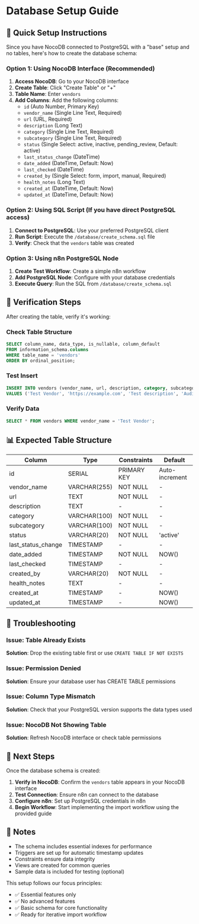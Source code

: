 # Database Setup Guide

## 🎯 Quick Setup Instructions

Since you have NocoDB connected to PostgreSQL with a "base" setup and no tables, here's how to create the database schema:

### Option 1: Using NocoDB Interface (Recommended)
1. **Access NocoDB**: Go to your NocoDB interface
2. **Create Table**: Click "Create Table" or "+"
3. **Table Name**: Enter `vendors`
4. **Add Columns**: Add the following columns:
   - `id` (Auto Number, Primary Key)
   - `vendor_name` (Single Line Text, Required)
   - `url` (URL, Required)
   - `description` (Long Text)
   - `category` (Single Line Text, Required)
   - `subcategory` (Single Line Text, Required)
   - `status` (Single Select: active, inactive, pending_review, Default: active)
   - `last_status_change` (DateTime)
   - `date_added` (DateTime, Default: Now)
   - `last_checked` (DateTime)
   - `created_by` (Single Select: form, import, manual, Required)
   - `health_notes` (Long Text)
   - `created_at` (DateTime, Default: Now)
   - `updated_at` (DateTime, Default: Now)

### Option 2: Using SQL Script (If you have direct PostgreSQL access)
1. **Connect to PostgreSQL**: Use your preferred PostgreSQL client
2. **Run Script**: Execute the `/database/create_schema.sql` file
3. **Verify**: Check that the `vendors` table was created

### Option 3: Using n8n PostgreSQL Node
1. **Create Test Workflow**: Create a simple n8n workflow
2. **Add PostgreSQL Node**: Configure with your database credentials
3. **Execute Query**: Run the SQL from `/database/create_schema.sql`

## 🔧 Verification Steps

After creating the table, verify it's working:

### Check Table Structure
```sql
SELECT column_name, data_type, is_nullable, column_default
FROM information_schema.columns
WHERE table_name = 'vendors'
ORDER BY ordinal_position;
```

### Test Insert
```sql
INSERT INTO vendors (vendor_name, url, description, category, subcategory, created_by) 
VALUES ('Test Vendor', 'https://example.com', 'Test description', 'Audio', 'Mixing Consoles', 'manual');
```

### Verify Data
```sql
SELECT * FROM vendors WHERE vendor_name = 'Test Vendor';
```

## 📊 Expected Table Structure

| Column | Type | Constraints | Default |
|--------|------|-------------|---------|
| id | SERIAL | PRIMARY KEY | Auto-increment |
| vendor_name | VARCHAR(255) | NOT NULL | - |
| url | TEXT | NOT NULL | - |
| description | TEXT | - | - |
| category | VARCHAR(100) | NOT NULL | - |
| subcategory | VARCHAR(100) | NOT NULL | - |
| status | VARCHAR(20) | NOT NULL | 'active' |
| last_status_change | TIMESTAMP | - | - |
| date_added | TIMESTAMP | NOT NULL | NOW() |
| last_checked | TIMESTAMP | - | - |
| created_by | VARCHAR(20) | NOT NULL | - |
| health_notes | TEXT | - | - |
| created_at | TIMESTAMP | - | NOW() |
| updated_at | TIMESTAMP | - | NOW() |

## 🚨 Troubleshooting

### Issue: Table Already Exists
**Solution**: Drop the existing table first or use `CREATE TABLE IF NOT EXISTS`

### Issue: Permission Denied
**Solution**: Ensure your database user has CREATE TABLE permissions

### Issue: Column Type Mismatch
**Solution**: Check that your PostgreSQL version supports the data types used

### Issue: NocoDB Not Showing Table
**Solution**: Refresh NocoDB interface or check table permissions

## 🎯 Next Steps

Once the database schema is created:

1. **Verify in NocoDB**: Confirm the `vendors` table appears in your NocoDB interface
2. **Test Connection**: Ensure n8n can connect to the database
3. **Configure n8n**: Set up PostgreSQL credentials in n8n
4. **Begin Workflow**: Start implementing the import workflow using the provided guide

## 📝 Notes

- The schema includes essential indexes for performance
- Triggers are set up for automatic timestamp updates
- Constraints ensure data integrity
- Views are created for common queries
- Sample data is included for testing (optional)

This setup follows our focus principles:
- ✅ Essential features only
- ✅ No advanced features
- ✅ Basic schema for core functionality
- ✅ Ready for iterative import workflow
